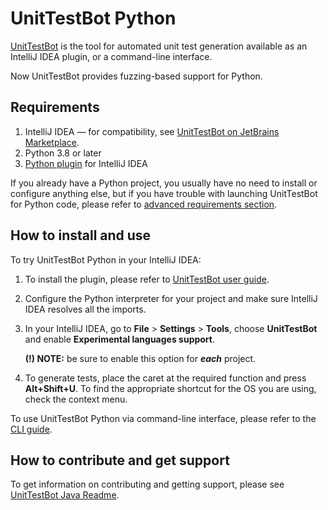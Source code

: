 # UnitTestBot Python

[UnitTestBot](https://www.utbot.org/) is the tool for automated unit test generation available as an IntelliJ IDEA plugin, or a command-line interface.

Now UnitTestBot provides fuzzing-based support for Python.

## Requirements

1. IntelliJ IDEA — for compatibility, see [UnitTestBot on JetBrains Marketplace](https://plugins.jetbrains.com/plugin/19445-unittestbot/versions).
2. Python 3.8 or later
3. [Python plugin](https://plugins.jetbrains.com/plugin/631-python) for IntelliJ IDEA

If you already have a Python project, you usually have no need to install or configure anything else, but if you 
have trouble with launching UnitTestBot for Python code, please refer to [advanced requirements section](../utbot-python/docs/CLI.md#requirements).

## How to install and use

To try UnitTestBot Python in your IntelliJ IDEA:
1. To install the plugin, please refer to [UnitTestBot user guide](https://github.com/UnitTestBot/UTBotJava/wiki/Install-or-update-plugin).
2. Configure the Python interpreter for your project and make sure IntelliJ IDEA resolves all the imports.
3. In your IntelliJ IDEA, go to **File** > **Settings** > **Tools**, choose **UnitTestBot** and enable **Experimental languages support**.

    **(!) NOTE:** be sure to enable this option for **_each_** project.

4. To generate tests, place the caret at the required function and press **Alt+Shift+U**. To find the appropriate shortcut for the OS you are using, check the context menu.

To use UnitTestBot Python via command-line interface, please refer to the [CLI guide](../utbot-python/docs/CLI.md).

## How to contribute and get support

To get information on contributing and getting support, please see [UnitTestBot Java Readme](https://github.com/UnitTestBot/UTBotJava#readme).
